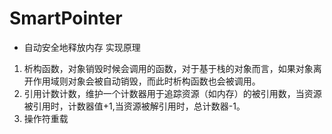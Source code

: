 # SmartPointer
- 自动安全地释放内存
实现原理
1. 析构函数，对象销毁时候会调用的函数，对于基于栈的对象而言，如果对象离开作用域则对象会被自动销毁，而此时析构函数也会被调用。
2. 引用计数计数，维护一个计数器用于追踪资源（如内存）的被引用数，当资源被引用时，计数器值+1,当资源被解引用时，总计数器-1。
3. 操作符重载